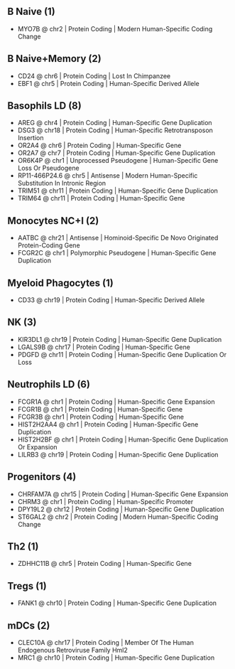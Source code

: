 ## B Naive (1)

- MYO7B @ chr2 | Protein Coding | Modern Human-Specific Coding Change

## B Naive+Memory (2)

- CD24 @ chr6 | Protein Coding | Lost In Chimpanzee
- EBF1 @ chr5 | Protein Coding | Human-Specific Derived Allele

## Basophils LD (8)

- AREG @ chr4 | Protein Coding | Human-Specific Gene Duplication
- DSG3 @ chr18 | Protein Coding | Human-Specific Retrotransposon Insertion
- OR2A4 @ chr6 | Protein Coding | Human-Specific Gene
- OR2A7 @ chr7 | Protein Coding | Human-Specific Gene Duplication
- OR6K4P @ chr1 | Unprocessed Pseudogene | Human-Specific Gene Loss Or Pseudogene
- RP11-466P24.6 @ chr5 | Antisense | Modern Human-Specific Substitution In Intronic Region
- TRIM51 @ chr11 | Protein Coding | Human-Specific Gene Duplication
- TRIM64 @ chr11 | Protein Coding | Human-Specific Gene

## Monocytes NC+I (2)

- AATBC @ chr21 | Antisense | Hominoid-Specific De Novo Originated Protein-Coding Gene
- FCGR2C @ chr1 | Polymorphic Pseudogene | Human-Specific Gene Duplication

## Myeloid Phagocytes (1)

- CD33 @ chr19 | Protein Coding | Human-Specific Derived Allele

## NK (3)

- KIR3DL1 @ chr19 | Protein Coding | Human-Specific Gene Duplication
- LGALS9B @ chr17 | Protein Coding | Human-Specific Gene
- PDGFD @ chr11 | Protein Coding | Human-Specific Gene Duplication Or Loss

## Neutrophils LD (6)

- FCGR1A @ chr1 | Protein Coding | Human-Specific Gene Expansion
- FCGR1B @ chr1 | Protein Coding | Human-Specific Gene
- FCGR3B @ chr1 | Protein Coding | Human-Specific Gene
- HIST2H2AA4 @ chr1 | Protein Coding | Human-Specific Gene Duplication
- HIST2H2BF @ chr1 | Protein Coding | Human-Specific Gene Duplication Or Expansion
- LILRB3 @ chr19 | Protein Coding | Human-Specific Gene Duplication

## Progenitors (4)

- CHRFAM7A @ chr15 | Protein Coding | Human-Specific Gene Expansion
- CHRM3 @ chr1 | Protein Coding | Human-Specific Promoter
- DPY19L2 @ chr12 | Protein Coding | Human-Specific Gene Duplication
- ST6GAL2 @ chr2 | Protein Coding | Modern Human-Specific Coding Change

## Th2 (1)

- ZDHHC11B @ chr5 | Protein Coding | Human-Specific Gene

## Tregs (1)

- FANK1 @ chr10 | Protein Coding | Human-Specific Gene Duplication

## mDCs (2)

- CLEC10A @ chr17 | Protein Coding | Member Of The Human Endogenous Retroviruse Family Hml2
- MRC1 @ chr10 | Protein Coding | Human-Specific Gene Duplication
